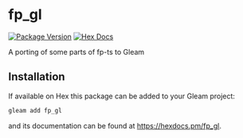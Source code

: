 # fp_gl

[![Package Version](https://img.shields.io/hexpm/v/fp_gl)](https://hex.pm/packages/fp_gl)
[![Hex Docs](https://img.shields.io/badge/hex-docs-ffaff3)](https://hexdocs.pm/fp_gl/)

A porting of some parts of fp-ts to Gleam

## Installation

If available on Hex this package can be added to your Gleam project:

```sh
gleam add fp_gl
```

and its documentation can be found at <https://hexdocs.pm/fp_gl>.
